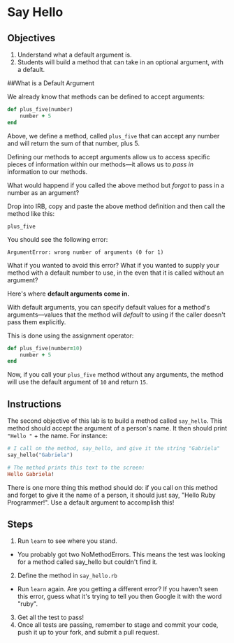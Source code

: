 # Say Hello

## Objectives

1. Understand what a default argument is.
2. Students will build a method that can take in an optional argument, with a default.

##What is a Default Argument

We already know that methods can be defined to accept arguments:

```ruby
def plus_five(number)
	number + 5
end

```  

Above, we define a method, called `plus_five` that can accept any number and will return the sum of that number, plus 5. 

Defining our methods to accept arguments allow us to access specific pieces of information within our methods––it allows us to *pass in* information to our methods. 

What would happend if you called the above method but *forgot* to pass in a number as an argument?

Drop into IRB, copy and paste the above method definition and then call the method like this: 

`plus_five`

You should see the following error:

`ArgumentError: wrong number of arguments (0 for 1)`

What if you wanted to avoid this error? What if you wanted to supply your method with a default number to use, in the even that it is called without an argument?

Here's where **default arguments come in.** 

With default arguments, you can specify default values for a method's arguments––values that the method will *default* to using if the caller doesn't pass them explicitly. 

This is done using the assignment operator:

```ruby
def plus_five(number=10)
	number + 5
end
```

Now, if you call your `plus_five` method without any arguments, the method will use the default argument of `10` and return 	`15`. 


## Instructions

The second objective of this lab is to build a method called `say_hello`. This method should accept the argument of a person's name. It then should print `"Hello "` + the name. For instance:

```ruby
# I call on the method, say_hello, and give it the string "Gabriela" 
say_hello("Gabriela")

# The method prints this text to the screen:
Hello Gabriela!
```

There is one more thing this method should do: if you call on this method and forget to give it the name of a person, it should just say, "Hello Ruby Programmer!". Use a default argument to accomplish this!

## Steps

1. Run `learn` to see where you stand. 
  * You probably got two NoMethodErrors. This means the test was looking for a method called say_hello but couldn't find it.
2. Define the method in `say_hello.rb`
  * Run `learn` again. Are you getting a different error? If you haven't seen this error, guess what it's trying to tell you then Google it with the word "ruby".
3. Get all the test to pass!
4. Once all tests are passing, remember to stage and commit your code, push it up to your fork, and submit a pull request.


